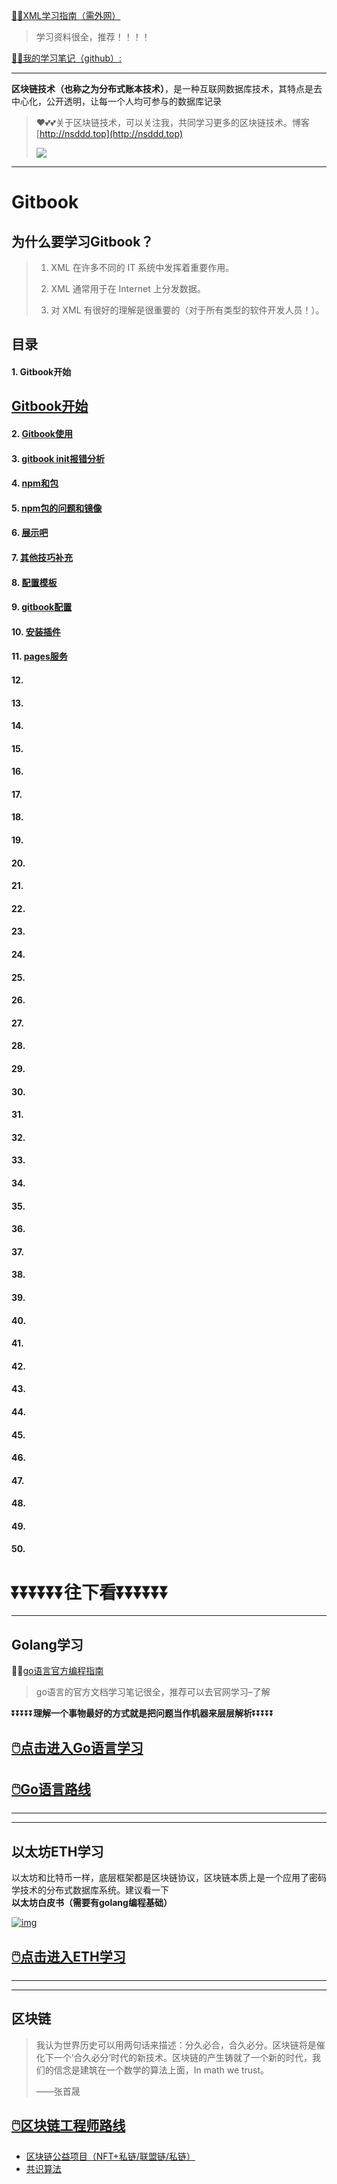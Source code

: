[😶‍🌫️XML学习指南（需外网）](https://www.w3schools.com/xml/default.asp)

>   学习资料很全，推荐！！！！

[😶‍🌫️我的学习笔记（github）:](https://github.com/3293172751/golang-rearn)

---

**区块链技术（也称之为分布式账本技术）**，是一种互联网数据库技术，其特点是去中心化，公开透明，让每一个人均可参与的数据库记录

>   ❤️💕💕关于区块链技术，可以关注我，共同学习更多的区块链技术。博客[http://nsddd.top](http://nsddd.top)
>
>   <a href="https://wakatime.com/@3293172751/projects/hngzsvjxqc?start=2022-03-30&end=2022-04-05" title="我的区块链代码时长"> <img src="https://wakatime.com/badge/user/c445b3c6-a2bc-43a2-a24a-0828a17244b4/project/79cf7f10-4f61-42b7-92a8-dfc71cb99f4c.svg"> </a>

---

# Gitbook

## 为什么要学习Gitbook？

> 1. XML 在许多不同的 IT 系统中发挥着重要作用。
>
> 2. XML 通常用于在 Internet 上分发数据。
>
> 3. 对 XML 有很好的理解是很重要的（对于所有类型的软件开发人员！）。

## 目录

#### 1. Gitbook开始

## [Gitbook开始](markdown/1.md)

#### 2. [Gitbook使用](markdown/2.md)

#### 3. [gitbook init报错分析](markdown/3.md)

#### 4. [npm和包](markdown/4.md)

#### 5. [npm包的问题和镜像](markdown/5.md)

#### 6. [展示吧](markdown/6.md)

#### 7. [其他技巧补充](markdown/7.md)

#### 8. [配置模板](markdown/8.md)

#### 9. [gitbook配置](markdown/9.md)

#### 10. [安装插件](markdown/10.md)

#### 11. [pages服务](markdown/11.md)

#### 12. [](markdown/12.md)

#### 13. [](markdown/13.md)

#### 14. [](markdown/14.md)

#### 15. [](markdown/15.md)

#### 16. [](markdown/16.md)

#### 17. [](markdown/17.md)

#### 18. [](markdown/18.md)

#### 19. [](markdown/19.md)

#### 20. [](markdown/20.md)

#### 21. [](markdown/21.md)

#### 22. [](markdown/22.md)

#### 23. [](markdown/23.md)

#### 24. [](markdown/24.md)

#### 25. [](markdown/25.md)

#### 26. [](markdown/26.md)

#### 27. [](markdown/27.md)

#### 28. [](markdown/28.md)

#### 29. [](markdown/29.md)

#### 30. [](markdown/30.md)

#### 31. [](markdown/31.md)

#### 32. [](markdown/32.md)

#### 33. [](markdown/33.md)

#### 34. [](markdown/34.md)

#### 35. [](markdown/35.md)

#### 36. [](markdown/36.md)

#### 37. [](markdown/37.md)

#### 38. [](markdown/38.md)

#### 39. [](markdown/39.md)

#### 40. [](markdown/40.md)

#### 41. [](markdown/41.md)

#### 42. [](markdown/42.md)

#### 43. [](markdown/43.md)

#### 44. [](markdown/44.md)

#### 45. [](markdown/45.md)

#### 46. [](markdown/46.md)

#### 47. [](markdown/47.md)

#### 48. [](markdown/48.md)

#### 49. [](markdown/49.md)

#### 50. [](markdown/50.md)



# ⏬⏬⏬⏬⏬⏬**往下看**⏬⏬⏬⏬⏬⏬

----

## Golang学习

😶‍🌫️[go语言官方编程指南](https://golang.org/#)

> go语言的官方文档学习笔记很全，推荐可以去官网学习–了解

⏬⏬⏬⏬⏬**理解一个事物最好的方式就是把问题当作机器来层层解析**⏬⏬⏬⏬⏬

## [🖱️点击进入Go语言学习](https://github.com/3293172751/Block_Chain/blob/master/TOC.md)

## [🖱️Go语言路线](https://github.com/3293172751/Block_Chain/blob/master/go_route.md)

------

------

## 以太坊ETH学习

以太坊和比特币一样，底层框架都是区块链协议，区块链本质上是一个应用了密码学技术的分布式数据库系统。建议看一下**以太坊白皮书（需要有golang编程基础）**

[![img](https://camo.githubusercontent.com/a411fbf80ed8b270ce46ab6f188b1d8468bb67d9001e7bebbbedbe0ee36b585f/68747470733a2f2f73322e6c6f6c692e6e65742f323032322f30332f32302f67546944645541787448474a3466382e706e67)](https://etherscan.io/)

## [🖱️点击进入ETH学习](https://github.com/3293172751/Block_Chain/blob/master/eth/TOC.md)

------

------

## 区块链

> 我认为世界历史可以用两句话来描述：分久必合，合久必分。区块链将是催化下一个‘合久必分’时代的新技术。区块链的产生铸就了一个新的时代，我们的信念是建筑在一个数学的算法上面，In math we trust。
>
>  ——张首晟

## [🖱️区块链工程师路线](https://github.com/3293172751/Block_Chain/blob/master/route.md)

- [区块链公益项目（NFT+私链/联盟链/私链）](https://github.com/3293172751/Block_Chain/blob/master/区块链公益项目)
- [共识算法](https://github.com/3293172751/Block_Chain/blob/master/blockchain/README.md)